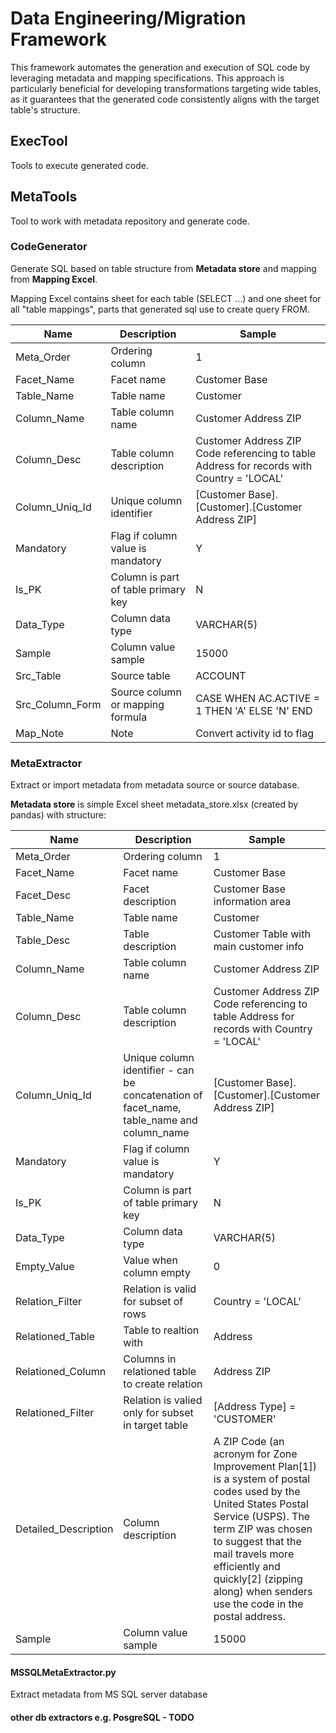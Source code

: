 # Data Engineering/Migration Framework

This framework automates the generation and execution of SQL code by leveraging
metadata and mapping specifications. This approach is particularly beneficial 
for developing transformations targeting wide tables, as it guarantees that
the generated code consistently aligns with the target table's structure.

## ExecTool

Tools to execute generated code.

## MetaTools

Tool to work with metadata repository and generate code.

### CodeGenerator

Generate SQL based on table structure from **Metadata store** and mapping from **Mapping Excel**.

Mapping Excel contains sheet for each table (SELECT ...) and one sheet for all "table mappings", 
parts that generated sql use to create query FROM. 

| Name            | Description                         | Sample                                                                                    |
|-----------------|-------------------------------------|-------------------------------------------------------------------------------------------|
| Meta_Order      | Ordering column                     | 1                                                                                         |
| Facet_Name      | Facet name                          | Customer Base                                                                             |
| Table_Name      | Table name                          | Customer                                                                                  |
| Column_Name     | Table column name                   | Customer Address ZIP                                                                      |
| Column_Desc     | Table column description            | Customer Address ZIP Code referencing to table Address for records with Country = 'LOCAL' |
| Column_Uniq_Id  | Unique column identifier            | [Customer Base].[Customer].[Customer Address ZIP]                                         |
| Mandatory       | Flag if column value is mandatory   | Y                                                                                         |
| Is_PK           | Column is part of table primary key | N                                                                                         |
| Data_Type       | Column data type                    | VARCHAR(5)                                                                                |
| Sample          | Column value sample                 | 15000                                                                                     |
| Src_Table       | Source table                        | ACCOUNT                                                                                   |
| Src_Column_Form | Source column or mapping formula    | CASE WHEN AC.ACTIVE = 1 THEN 'A' ELSE 'N' END                                             |
| Map_Note        | Note                                | Convert activity id to flag                                                               |

### MetaExtractor

Extract or import metadata from metadata source or source database.

**Metadata store** is simple Excel sheet metadata_store.xlsx (created by pandas) with structure:

| Name                 | Description                                                                               | Sample                                                                                                                                                                                                                                                                                      |
|----------------------|-------------------------------------------------------------------------------------------|---------------------------------------------------------------------------------------------------------------------------------------------------------------------------------------------------------------------------------------------------------------------------------------------|
| Meta_Order           | Ordering column                                                                           | 1                                                                                                                                                                                                                                                                                           |
| Facet_Name           | Facet name                                                                                | Customer Base                                                                                                                                                                                                                                                                               |
| Facet_Desc           | Facet description                                                                         | Customer Base information area                                                                                                                                                                                                                                                              |
| Table_Name           | Table name                                                                                | Customer                                                                                                                                                                                                                                                                                    |
| Table_Desc           | Table description                                                                         | Customer Table with main customer info                                                                                                                                                                                                                                                      |
| Column_Name          | Table column name                                                                         | Customer Address ZIP                                                                                                                                                                                                                                                                        |
| Column_Desc          | Table column description                                                                  | Customer Address ZIP Code referencing to table Address for records with Country = 'LOCAL'                                                                                                                                                                                                   |
| Column_Uniq_Id       | Unique column identifier - can be concatenation of facet_name, table_name and column_name | [Customer Base].[Customer].[Customer Address ZIP]                                                                                                                                                                                                                                           |
| Mandatory            | Flag if column value is mandatory                                                         | Y                                                                                                                                                                                                                                                                                           |
| Is_PK                | Column is part of table primary key                                                       | N                                                                                                                                                                                                                                                                                           |
| Data_Type            | Column data type                                                                          | VARCHAR(5)                                                                                                                                                                                                                                                                                  |
| Empty_Value          | Value when column empty                                                                   | 0                                                                                                                                                                                                                                                                                           |
| Relation_Filter      | Relation is valid for subset of rows                                                      | Country = 'LOCAL'                                                                                                                                                                                                                                                                           |
| Relationed_Table     | Table to realtion with                                                                    | Address                                                                                                                                                                                                                                                                                     |
| Relationed_Column    | Columns in relationed table to create relation                                            | Address ZIP                                                                                                                                                                                                                                                                                 |
| Relationed_Filter    | Relation is valied only for subset in target table                                        | [Address Type] = 'CUSTOMER'                                                                                                                                                                                                                                                                 |
| Detailed_Description | Column description                                                                        | A ZIP Code (an acronym for Zone Improvement Plan[1]) is a system of postal codes used by the United States Postal Service (USPS). The term ZIP was chosen to suggest that the mail travels more efficiently and quickly[2] (zipping along) when senders use the code in the postal address. |
| Sample               | Column value sample                                                                       | 15000                                                                                                                                                                                                                                                                                       |

#### MSSQLMetaExtractor.py

Extract metadata from MS SQL server database

#### other db extractors e.g. PosgreSQL - TODO 
